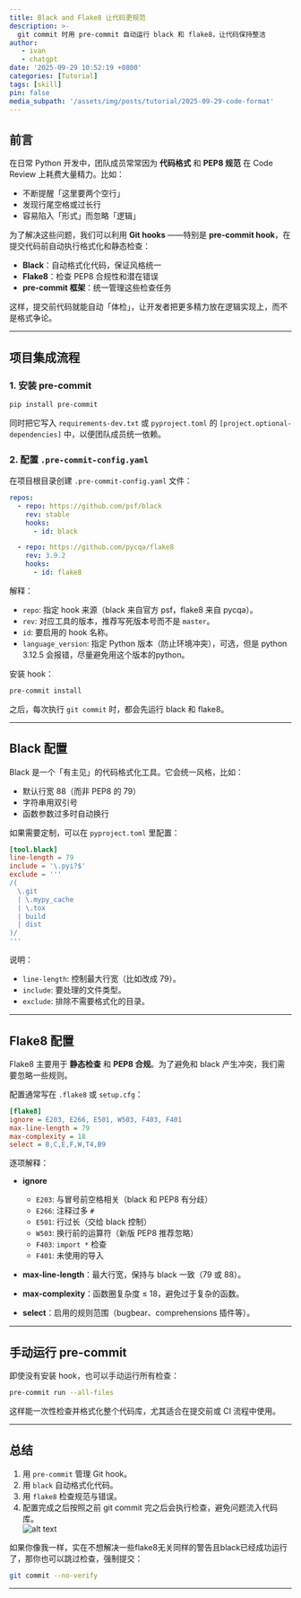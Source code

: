```yaml
---
title: Black and Flake8 让代码更规范
description: >-
  git commit 时用 pre-commit 自动运行 black 和 flake8，让代码保持整洁
author: 
   - ivan 
   - chatgpt
date: '2025-09-29 10:52:19 +0800'
categories: [Tutorial]
tags: [skill]
pin: false
media_subpath: '/assets/img/posts/tutorial/2025-09-29-code-format'
---
```


## 前言

在日常 Python 开发中，团队成员常常因为 **代码格式** 和 **PEP8 规范** 在 Code Review 上耗费大量精力。比如：

* 不断提醒「这里要两个空行」
* 发现行尾空格或过长行
* 容易陷入「形式」而忽略「逻辑」

为了解决这些问题，我们可以利用 **Git hooks** ——特别是 **pre-commit hook**，在提交代码前自动执行格式化和静态检查：

* **Black**：自动格式化代码，保证风格统一
* **Flake8**：检查 PEP8 合规性和潜在错误
* **pre-commit 框架**：统一管理这些检查任务

这样，提交前代码就能自动「体检」，让开发者把更多精力放在逻辑实现上，而不是格式争论。

---

## 项目集成流程

### 1. 安装 pre-commit

```bash
pip install pre-commit
```

同时把它写入 `requirements-dev.txt` 或 `pyproject.toml` 的 `[project.optional-dependencies]` 中，以便团队成员统一依赖。

### 2. 配置 `.pre-commit-config.yaml`

在项目根目录创建 `.pre-commit-config.yaml` 文件：

```yaml
repos:
  - repo: https://github.com/psf/black
    rev: stable
    hooks:
      - id: black

  - repo: https://github.com/pycqa/flake8
    rev: 3.9.2
    hooks:
      - id: flake8
```

解释：

* `repo`: 指定 hook 来源（black 来自官方 psf，flake8 来自 pycqa）。
* `rev`: 对应工具的版本，推荐写死版本号而不是 `master`。
* `id`: 要启用的 hook 名称。
* `language_version`: 指定 Python 版本（防止环境冲突），可选，但是 python 3.12.5 会报错，尽量避免用这个版本的python。

安装 hook：

```bash
pre-commit install
```

之后，每次执行 `git commit` 时，都会先运行 black 和 flake8。

---

## Black 配置

Black 是一个「有主见」的代码格式化工具。它会统一风格，比如：

* 默认行宽 88（而非 PEP8 的 79）
* 字符串用双引号
* 函数参数过多时自动换行

如果需要定制，可以在 `pyproject.toml` 里配置：

```toml
[tool.black]
line-length = 79
include = '\.pyi?$'
exclude = '''
/(
  \.git
  | \.mypy_cache
  | \.tox
  | build
  | dist
)/
'''
```

说明：

* `line-length`: 控制最大行宽（比如改成 79）。
* `include`: 要处理的文件类型。
* `exclude`: 排除不需要格式化的目录。

---

## Flake8 配置

Flake8 主要用于 **静态检查** 和 **PEP8 合规**。为了避免和 black 产生冲突，我们需要忽略一些规则。

配置通常写在 `.flake8` 或 `setup.cfg`：

```ini
[flake8]
ignore = E203, E266, E501, W503, F403, F401
max-line-length = 79
max-complexity = 18
select = B,C,E,F,W,T4,B9
```

逐项解释：

* **ignore**

  * `E203`: 与冒号前空格相关（black 和 PEP8 有分歧）
  * `E266`: 注释过多 `#`
  * `E501`: 行过长（交给 black 控制）
  * `W503`: 换行前的运算符（新版 PEP8 推荐忽略）
  * `F403`: `import *` 检查
  * `F401`: 未使用的导入

* **max-line-length**：最大行宽，保持与 black 一致（79 或 88）。

* **max-complexity**：函数圈复杂度 ≤ 18，避免过于复杂的函数。

* **select**：启用的规则范围（bugbear、comprehensions 插件等）。

---

## 手动运行 pre-commit

即使没有安装 hook，也可以手动运行所有检查：

```bash
pre-commit run --all-files
```

这样能一次性检查并格式化整个代码库，尤其适合在提交前或 CI 流程中使用。

---

## 总结

1. 用 `pre-commit` 管理 Git hook。
2. 用 `black` 自动格式化代码。
3. 用 `flake8` 检查规范与错误。
4. 配置完成之后按照之前 git commit 完之后会执行检查，避免问题流入代码库。\
  ![alt text](pipeline.png)


如果你像我一样，实在不想解决一些flake8无关同样的警告且black已经成功运行了，那你也可以跳过检查，强制提交：
```bash
git commit --no-verify
```
---
